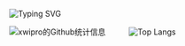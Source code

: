 ![Typing SVG](https://readme-typing-svg.demolab.com?font=Zhi+Mang+Xing&size=30&letterSpacing=&pause=1000&vCenter=true&random=false&width=435&lines=Hello%2C+%E8%BF%99%E9%87%8C%E6%98%AFxw%E7%A7%91%E6%8A%80)

![xwipro的Github统计信息](https://github-readme-stats.vercel.app/api?username=xwipro&hide=prs,contribs&show_icons=true&theme=tokyonight&locale=cn&count_private=false)&emsp;&emsp;&emsp;![Top Langs](https://github-readme-stats.vercel.app/api/top-langs/?username=xwipro)







